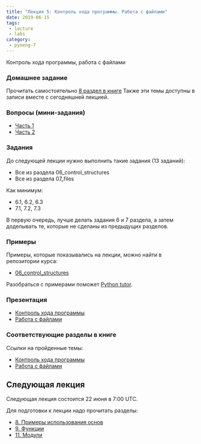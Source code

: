 ```yaml
---
title: "Лекция 5: Контроль хода программы. Работа с файлами"
date: 2019-06-15
tags:
 - lecture
 - labs
category:
 - pyneng-7
---
```


Контроль хода программы, работа с файлами

### Домашнее задание

Прочитать самостоятельно [8 раздел в книге](https://pyneng.readthedocs.io/ru/latest/book/08_python_basic_examples/index.html)
Также эти темы доступны в записи вместе с сегодняшней лекцией.

### Вопросы (мини-задания)

* [Часть 1](https://docs.google.com/forms/d/e/1FAIpQLSdnM45yn4u_IkihHzcVs0qkGf0BuQpLEOn5_08rtthhH9iwKQ/viewform?usp=sf_link)
* [Часть 2](https://docs.google.com/forms/d/e/1FAIpQLSfuq1CMy5yr6TiVpm_8zNZSQ6eK70m3vAla1FE4IMlTTQuxgQ/viewform?usp=sf_link)

### Задания

До следующей лекции нужно выполнить такие задания (13 заданий):

* Все из раздела 06_control_structures
* Все из раздела 07_files

Как минимум:

* 6.1, 6.2, 6.3
* 7.1, 7.2, 7.3

В первую очередь, лучше делать задания 6 и 7 раздела, а затем доделывать те, которые не сделаны из предыдущих разделов.


### Примеры

Примеры, которые показывались на лекции, можно найти в репозитории курса:

* [06_control_structures](https://github.com/pyneng/pyneng-online-may-aug-2019/tree/master/examples/06_control_structures)

Разобраться с примерами поможет [Python tutor](http://www.pythontutor.com/).

### Презентация

* [Контроль хода программы](https://gitpitch.com/natenka/pyneng-slides/py3-control-structures)
* [Работа с файлами](https://gitpitch.com/natenka/pyneng-slides/py3-files)


### Соответствующие разделы в книге

Ссылки на пройденные темы:

* [Контроль хода программы](https://pyneng.readthedocs.io/ru/latest/book/06_control_structures/index.html)
* [Работа с файлами](https://pyneng.readthedocs.io/ru/latest/book/07_files/index.html)


## Следующая лекция

Следующая лекция состоится 22 июня в 7:00 UTC.

Для подготовки к лекции надо прочитать разделы:

* [8. Примеры использования основ](https://pyneng.readthedocs.io/ru/latest/book/08_python_basic_examples/index.html)
* [9. Функции](https://pyneng.readthedocs.io/ru/latest/book/09_functions/index.html)
* [11. Модули](https://pyneng.readthedocs.io/ru/latest/book/11_modules/index.html)


